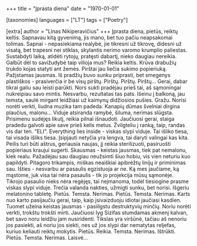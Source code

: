 +++
title = "Įprasta diena"
date = "1970-01-01"

[taxonomies]
languages = ["LT"]
tags = ["Poetry"]

[extra]
author = "Linas Nikiperavičius"
+++
Įprasta diena, pietūs, reiktų keltis. Sapnavau kitą gyvenimą, jis mano, bet tuo pačiu neapsakomai tolimas. Sapnai - nepasiekiama realybė, jie tikresni už tikrovę, didesni už visatą, bet trapesni nei stiklas, skylantis nerimo varomo krumplio paliestas.<!-- more --> Sustabdyti laiką, atidėti rytojų, pratęsti dabartį, nieko daugiau nereikia. Galbūt dėl to savižudybė taip vilioja mus? Reikia keltis. Krūva drabužių trukdo kojas statyti ant žemės. Pirštai jau liečia sukimo popieriuką. Pažįstamas jausmas. Iš pradžių buvo sunku priprasti, bet smegenys plastiškos - prasiverčia ir be visų pirštų. Pirštų. Pirštų. Pirštų... Gerai, dabar tikrai galiu sau leisti parūkti. Nors sukti pradėjau prieš tai, aš sąmoningai nukreipiau savo mintis. Nesvarbu, rezultatas tas pats. Išeinu į balkoną, jau temsta, saulė mirgant leidžiasi už kaimynų didžiosios pušies. Gražu. Norisi norėti verkti, liudna muzika tam padeda. Kanapių dūmas švelniai dirgina plaučius, malonu... Viduje atsiranda ramybė, šiluma, nerimas slūgsta. Prisimenu sudėjęs likutį, reikia pilnai išnaudoti. Jaučiuosi gerai, staiga pradedu galvoti apie save prieš kelis metus. Žvilgteliu į ranką, taip, randas vis dar ten. "ELI". Everything lies inside - viskas slypi viduje. Tai išliko tiesa, tai visada išliks tiesa. Įsipjauti netyčia yra lengva, tai daryti valingai kas kita. Peilis turi būti aštrus, geriausia naujas, jį reikia sterilizuoti, pasiruošti popieriaus kraujui sugerti. Skausmas - keistas jausmas, tiek pat nemalonu, kiek realu. Pažadėjau sau daugiau neužsimti šiuo hobiu, vis vien neturiu kuo papildyti. Pitagoro trikampis, miškas neaiškiai apibrėžtų linijų ir priminimas sau. Išties - nesvarbu ar pasaulis egzistuoja ar ne. Ką mes jaučiame, ką mąstome, juk visa tai nėra pasaulis - tik jo projekcija mūsų sąmonėje. Tikrojo pasaulio nieks nėra regėjęs, tai neįmanoma, todėl tiesiogine prasme viskas slypi viduje. Trečia valanda nakties, užmigti sunku, bet norisi. Išgeriu melatonino tabletę. Pietūs. Temsta. Nerimas. Pietūs. Temsta. Nerimas. Karts nuo karto pasijaučiu gerai, taip, kaip įsivaizduoju idiotai jaučiasi kasdien. Tuomet užeina keistas jausmas - pasiilgstu destruktyvių minčių. Noriu norėti verkti, trokštu trokšti mirti. Jaučiuosi lyg Sizifas stumdamas akmenį kalvan, bet savo noru leidžiu jam nusiridenti. Tikslas yra viršūnė, tačiau aš nenoriu jos pasiekti, aš noriu jos siekti, nes už jos slypi dar nematytas reljefas, kuriuo keliauti reiktų mokytis. Pietūs. Reikia. Temsta. Nerimas. Ištrūkti. Pietūs. Temsta. Nerimas. Laisvė...
